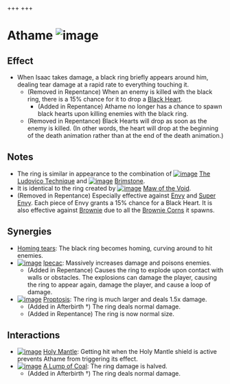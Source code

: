 +++
+++

 # Athame ![image](/image/Athame.png) 

Effect
--------


* When Isaac takes damage, a black ring briefly appears around him, dealing tear damage at a rapid rate to everything touching it.
	+ (Removed in Repentance) When an enemy is killed with the black ring, there is a 15% chance for it to drop a [Black Heart](/wiki/Black_Heart "Black Heart").
		- (Added in Repentance) Athame no longer has a chance to spawn black hearts upon killing enemies with the black ring.
	+ (Removed in Repentance) Black Hearts will drop as soon as the enemy is killed. (In other words, the heart will drop at the beginning of the death animation rather than at the end of the death animation.)


Notes
-------


* The ring is similar in appearance to the combination of [![image](/image/The_Ludovico_Technique.png)](/wiki/The_Ludovico_Technique "The Ludovico Technique") [The Ludovico Technique](/wiki/The_Ludovico_Technique "The Ludovico Technique") and [![image](/image/Brimstone.png)](/wiki/Brimstone "Brimstone") [Brimstone](/wiki/Brimstone "Brimstone").
* It is identical to the ring created by [![image](/image/Maw_of_the_Void.png)](/wiki/Maw_of_the_Void "Maw of the Void") [Maw of the Void](/wiki/Maw_of_the_Void "Maw of the Void").
* (Removed in Repentance) Especially effective against [Envy](/wiki/Envy "Envy") and [Super Envy](/wiki/Super_Envy "Super Envy"). Each piece of Envy grants a 15% chance for a Black Heart. It is also effective against [Brownie](/wiki/Brownie "Brownie") due to all the [Brownie Corns](/wiki/Brownie_Corn "Brownie Corn") it spawns.


Synergies
-----------


* [Homing tears](/wiki/Homing_tears "Homing tears"): The black ring becomes homing, curving around to hit enemies.
* [![image](/image/Ipecac.png)](/wiki/Ipecac "Ipecac") [Ipecac](/wiki/Ipecac "Ipecac"): Massively increases damage and poisons enemies.
	+ (Added in Repentance) Causes the ring to explode upon contact with walls or obstacles. The explosions can damage the player, causing the ring to appear again, damage the player, and cause a loop of damage.
* [![image](/image/Proptosis.png)](/wiki/Proptosis "Proptosis") [Proptosis](/wiki/Proptosis "Proptosis"): The ring is much larger and deals 1.5x damage.
	+ (Added in Afterbirth †) The ring deals normal damage.
	+ (Added in Repentance) The ring is now normal size.


Interactions
--------------


* [![image](/image/Holy_Mantle.png)](/wiki/Holy_Mantle "Holy Mantle") [Holy Mantle](/wiki/Holy_Mantle "Holy Mantle"): Getting hit when the Holy Mantle shield is active prevents Athame from triggering its effect.
* [![image](/image/A_Lump_of_Coal.png)](/wiki/A_Lump_of_Coal "A Lump of Coal") [A Lump of Coal](/wiki/A_Lump_of_Coal "A Lump of Coal"): The ring damage is halved.
	+ (Added in Afterbirth †) The ring deals normal damage.


